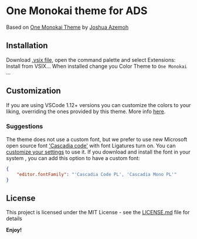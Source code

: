 # One Monokai theme for ADS

Based on [One Monokai Theme](https://github.com/azemoh/vscode-one-monokai) by [Joshua Azemoh](https://github.com/azemoh)

## Installation

Download [.vsix file](), open the command palette and select Extensions: Install from VSIX...
When installed change you Color Theme to `One Monokai` ...

## Customization

If you are using VSCode 1.12+ versions you can customize the colors to your liking, overriding the ones provided by this theme. More info [here](https://code.visualstudio.com/docs/getstarted/theme-color-reference).

### Suggestions

The theme does not use a custom font, but we prefer to use new Microsoft open source font ['Cascadia code'](https://github.com/microsoft/cascadia-code) with font Ligatures turn on. You can [customize your settings](https://code.visualstudio.com/docs/getstarted/settings) to use it.
If you download and install  the font in your system , you can add this option to have a custom font:

```json
{
    "editor.fontFamily": "'Cascadia Code PL', 'Cascadia Mono PL'"
}
```

## License

This project is licensed under the MIT License - see the [LICENSE.md]() file for details

**Enjoy!**
